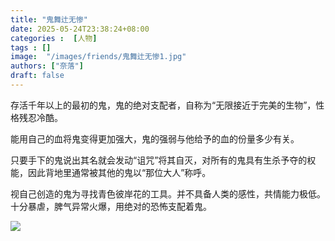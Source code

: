 ```yaml
---
title: "鬼舞辻无惨"
date: 2025-05-24T23:38:24+08:00
categories :  [人物]
tags : []
image:  "/images/friends/鬼舞辻无惨1.jpg"
authors: ["奈落"]
draft: false
---
```


存活千年以上的最初的鬼，鬼的绝对支配者，自称为“无限接近于完美的生物”，性格残忍冷酷。

能用自己的血将鬼变得更加强大，鬼的强弱与他给予的血的份量多少有关。

只要手下的鬼说出其名就会发动“诅咒”将其自灭，对所有的鬼具有生杀予夺的权能，因此背地里通常被其他的鬼以“那位大人”称呼。

视自己创造的鬼为寻找青色彼岸花的工具。并不具备人类的感性，共情能力极低。十分暴虐，脾气异常火爆，用绝对的恐怖支配着鬼。

![](/images/authors/鬼舞辻无惨2.png)

<!--more-->
